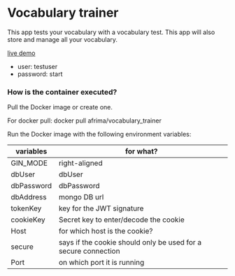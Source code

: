 # Vocabulary trainer

This app tests your vocabulary with a vocabulary test.
This app will also store and manage all your vocabulary.

[live demo](https://trainer.mathieukeller.de)

* user: testuser
* password: start

### How is the container executed?

Pull the Docker image or create one.

For docker pull: docker pull afrima/vocabulary_trainer

Run the Docker image with the following environment variables:

| variables | for what?                                                      |
|----------|--------------------------------------------------------------|
| GIN_MODE  | right-aligned                                                 |
| dbUser    | dbUser                                                        |
| dbPassword| dbPassword                                                    |
| dbAddress | mongo DB url                                                  |
| tokenKey  | key for the JWT signature                                     |
| cookieKey | Secret key to enter/decode the cookie                         |
| Host      | for which host is the cookie?                                 |
| secure    | says if the cookie should only be used for a secure connection|
| Port      | on which port it is running                                   |

